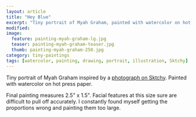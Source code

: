 ```yaml
---
layout: article
title: "Hey Blue"
excerpt: "Tiny portrait of Myah Graham, painted with watercolor on hot press paper."
modified: 
image: 
  feature: painting-myah-graham-lg.jpg
  teaser: painting-myah-graham-teaser.jpg
  thumb: painting-myah-graham-250.jpg
category: tiny-paintings
tags: [watercolor, painting, drawing, portrait, illustration, Sktchy]
---
```


Tiny portrait of Myah Graham inspired by a [photograph on Sktchy]("http://sktchy.com/gAj7DH). Painted with watercolor on hot press paper. 

Final painting measures 2.5\" x 1.5\". Facial features at this size sure are difficult to pull off accurately. I constantly found myself getting the proportions wrong and painting them too large.
